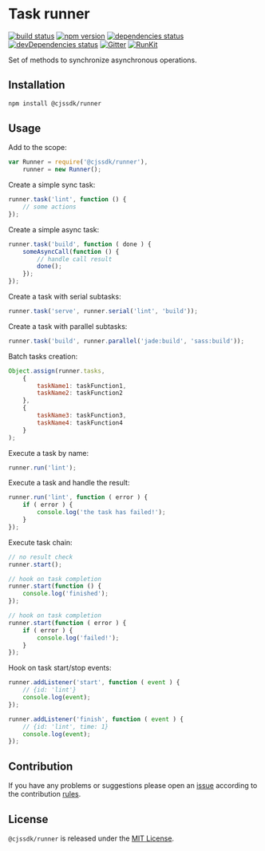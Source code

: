 Task runner
===========

[![build status](https://img.shields.io/travis/cjssdk/runner.svg?style=flat-square)](https://travis-ci.org/cjssdk/runner)
[![npm version](https://img.shields.io/npm/v/@cjssdk/runner.svg?style=flat-square)](https://www.npmjs.com/package/@cjssdk/runner)
[![dependencies status](https://img.shields.io/david/cjssdk/runner.svg?style=flat-square)](https://david-dm.org/cjssdk/runner)
[![devDependencies status](https://img.shields.io/david/dev/cjssdk/runner.svg?style=flat-square)](https://david-dm.org/cjssdk/runner?type=dev)
[![Gitter](https://img.shields.io/badge/gitter-join%20chat-blue.svg?style=flat-square)](https://gitter.im/DarkPark/cjssdk)
[![RunKit](https://img.shields.io/badge/RunKit-try-yellow.svg?style=flat-square)](https://npm.runkit.com/@cjssdk/runner)


Set of methods to synchronize asynchronous operations.


## Installation ##

```bash
npm install @cjssdk/runner
```


## Usage ##

Add to the scope:

```js
var Runner = require('@cjssdk/runner'),
    runner = new Runner();
```

Create a simple sync task:

```js
runner.task('lint', function () {
    // some actions
});
```

Create a simple async task:

```js
runner.task('build', function ( done ) {
    someAsyncCall(function () {
        // handle call result
        done();
    });
});
```

Create a task with serial subtasks:

```js
runner.task('serve', runner.serial('lint', 'build'));
```

Create a task with parallel subtasks:

```js
runner.task('build', runner.parallel('jade:build', 'sass:build'));
```

Batch tasks creation:
```js
Object.assign(runner.tasks,
    {
        taskName1: taskFunction1,
        taskName2: taskFunction2
    },
    {
        taskName3: taskFunction3,
        taskName4: taskFunction4
    }
);
```

Execute a task by name:

```js
runner.run('lint');
```

Execute a task and handle the result:

```js
runner.run('lint', function ( error ) {
    if ( error ) {
        console.log('the task has failed!');
    }
});
```

Execute task chain:

```js
// no result check
runner.start();

// hook on task completion
runner.start(function () {
    console.log('finished');
});

// hook on task completion
runner.start(function ( error ) {
    if ( error ) {
        console.log('failed!');
    }
});
```

Hook on task start/stop events:

```js
runner.addListener('start', function ( event ) {
    // {id: 'lint'}
    console.log(event);
});

runner.addListener('finish', function ( event ) {
    // {id: 'lint', time: 1}
    console.log(event);
});
```


## Contribution ##

If you have any problems or suggestions please open an [issue](https://github.com/cjssdk/runner/issues)
according to the contribution [rules](.github/contributing.md).


## License ##

`@cjssdk/runner` is released under the [MIT License](license.md).
